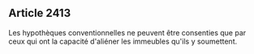 Article 2413
----
Les hypothèques conventionnelles ne peuvent être consenties que par ceux qui ont
la capacité d'aliéner les immeubles qu'ils y soumettent.
